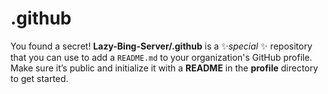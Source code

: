 # .github

You found a secret! **Lazy-Bing-Server/.github** is a ✨*special* ✨ repository that you can use to add a `README.md` to your organization's GitHub profile. Make sure it’s public and initialize it with a **README** in the **profile** directory to get started.
